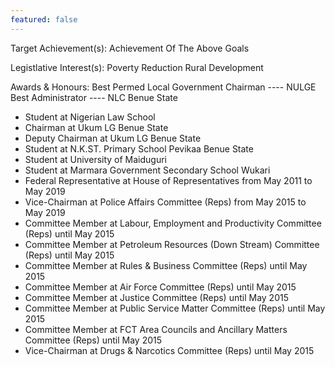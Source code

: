```yaml
---
featured: false
---
```

Target Achievement(s): Achievement Of The Above Goals

Legistlative Interest(s): Poverty Reduction Rural Development

Awards & Honours: Best Permed Local Government Chairman ---- NULGE
Best Administrator ---- NLC Benue State

* Student at Nigerian Law School
* Chairman at Ukum LG Benue State
* Deputy Chairman at Ukum LG Benue State
* Student at N.K.ST. Primary School Pevikaa Benue State
* Student at University of Maiduguri
* Student at Marmara Government Secondary School Wukari
* Federal Representative at House of Representatives from May 2011 to May 2019
* Vice-Chairman at Police Affairs Committee (Reps) from May 2015 to May 2019
* Committee Member at Labour, Employment and Productivity Committee (Reps) until May 2015
* Committee Member at Petroleum Resources (Down Stream) Committee (Reps) until May 2015
* Committee Member at Rules & Business Committee (Reps) until May 2015
* Committee Member at Air Force Committee (Reps) until May 2015
* Committee Member at Justice Committee (Reps) until May 2015
* Committee Member at Public Service Matter Committee (Reps) until May 2015
* Committee Member at FCT Area Councils and Ancillary Matters Committee (Reps) until May 2015
* Vice-Chairman at Drugs & Narcotics Committee (Reps) until May 2015

